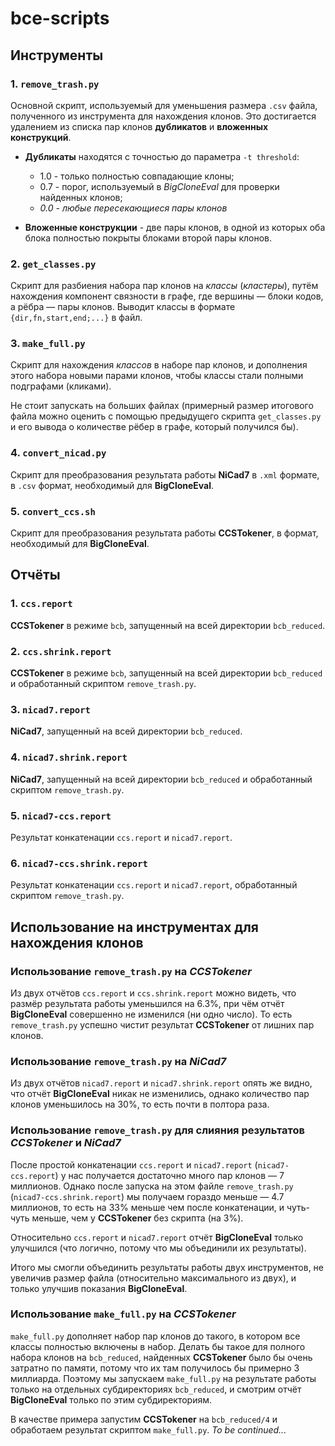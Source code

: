 # bce-scripts
## Инструменты
### 1. `remove_trash.py`

Основной скрипт, используемый для уменьшения размера `.csv` файла, полученного из инструмента для нахождения клонов. Это достигается удалением из списка пар клонов **дубликатов** и **вложенных конструкций**.

+ **Дубликаты** находятся с точностью до параметра `-t threshold`: 
    * 1.0 - только полностью совпадающие клоны; 
    * 0.7 - порог, используемый в *BigCloneEval* для проверки найденных клонов;
    * *0.0 - любые пересекающиеся пары клонов*

+ **Вложенные конструкции** - две пары клонов, в одной из которых оба блока полностью покрыты блоками второй пары клонов.

### 2. `get_classes.py`

Скрипт для разбиения набора пар клонов на *классы* (*кластеры*), путём нахождения компонент связности в графе, где вершины — блоки кодов, а рёбра — пары клонов.
Выводит классы в формате `{dir,fn,start,end;...}` в файл.

### 3. `make_full.py`

Скрипт для нахождения *классов* в наборе пар клонов, и дополнения этого набора новыми парами клонов, чтобы классы стали полными подграфами (кликами). 

Не стоит запускать на больших файлах (примерный размер итогового файла можно оценить с помощью предыдущего скрипта `get_classes.py` и его вывода о количестве рёбер в графе, который получился бы). 

### 4. `convert_nicad.py`

Скрипт для преобразования результата работы **NiCad7** в `.xml` формате, в `.csv` формат, необходимый для **BigCloneEval**.

### 5. `convert_ccs.sh`

Скрипт для преобразования результата работы **CCSTokener**, в формат, необходимый для **BigCloneEval**.

## Отчёты

### 1. `ccs.report`

**CCSTokener** в режиме `bcb`, запущенный на всей директории `bcb_reduced`.

### 2. `ccs.shrink.report`

**CCSTokener** в режиме `bcb`, запущенный на всей директории `bcb_reduced` и обработанный скриптом `remove_trash.py`.

### 3. `nicad7.report`

**NiCad7**, запущенный на всей директории `bcb_reduced`.

### 4. `nicad7.shrink.report`

**NiCad7**, запущенный на всей директории `bcb_reduced` и обработанный скриптом `remove_trash.py`.

### 5. `nicad7-ccs.report`

Результат конкатенации `ccs.report` и `nicad7.report`.

### 6. `nicad7-ccs.shrink.report`

Результат конкатенации `ccs.report` и `nicad7.report`, обработанный скриптом `remove_trash.py`.

## Использование на инструментах для нахождения клонов

### Использование `remove_trash.py` на *CCSTokener*

Из двух отчётов `ccs.report` и `ccs.shrink.report` можно видеть, что размёр результата работы уменьшился на 6.3%, при чём отчёт **BigCloneEval** совершенно не изменился (ни одно число). То есть `remove_trash.py` успешно чистит результат **CCSTokener** от лишних пар клонов.

### Использование `remove_trash.py` на *NiCad7*

Из двух отчётов `nicad7.report` и `nicad7.shrink.report` опять же видно, что отчёт **BigCloneEval** никак не изменились, однако количество пар клонов уменьшилось на 30%, то есть почти в полтора раза.

### Использование `remove_trash.py` для слияния результатов *CCSTokener* и *NiCad7*

После простой конкатенации `ccs.report` и `nicad7.report` (`nicad7-ccs.report`) у нас получается достаточно много пар клонов — 7 миллионов. Однако после запуска на этом файле `remove_trash.py` (`nicad7-ccs.shrink.report`) мы получаем гораздо меньше — 4.7 миллионов, то есть на 33% меньше чем после конкатенации, и чуть-чуть меньше, чем у **CCSTokener** без скрипта (на 3%).

Относительно `ccs.report` и `nicad7.report` отчёт **BigCloneEval** только улучшился (что логично, потому что мы объединили их результаты).

Итого мы смогли объединить результаты работы двух инструментов, не увеличив размер файла (относительно максимального из двух), и только улучшив показания **BigCloneEval**.

### Использование `make_full.py` на *CCSTokener*

`make_full.py` дополняет набор пар клонов до такого, в котором все классы полностью включены в набор. Делать бы такое для полного набора клонов на `bcb_reduced`, найденных **CCSTokener** было бы очень затратно по памяти, потому что их там получилось бы примерно 3 миллиарда. Поэтому мы запускаем `make_full.py` на результате работы только на отдельных субдиректориях `bcb_reduced`, и смотрим отчёт **BigCloneEval** только по этим субдиректориям.

В качестве примера запустим **CCSTokener** на `bcb_reduced/4` и обработаем результат скриптом `make_full.py`. *To be continued...*